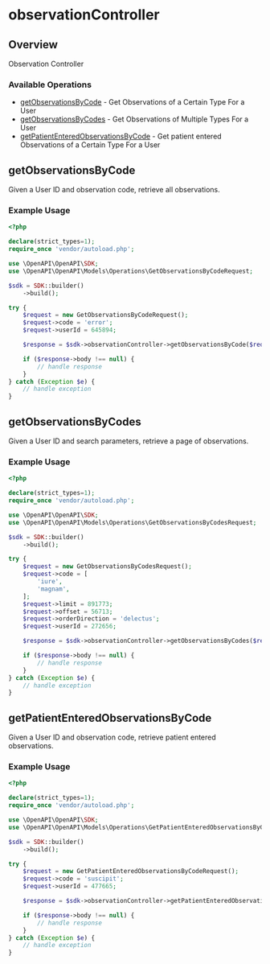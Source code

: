 # observationController

## Overview

Observation Controller

### Available Operations

* [getObservationsByCode](#getobservationsbycode) - Get Observations of a Certain Type For a User
* [getObservationsByCodes](#getobservationsbycodes) - Get Observations of Multiple Types For a User
* [getPatientEnteredObservationsByCode](#getpatiententeredobservationsbycode) - Get patient entered Observations of a Certain Type For a User

## getObservationsByCode

Given a User ID and observation code, retrieve all observations.

### Example Usage

```php
<?php

declare(strict_types=1);
require_once 'vendor/autoload.php';

use \OpenAPI\OpenAPI\SDK;
use \OpenAPI\OpenAPI\Models\Operations\GetObservationsByCodeRequest;

$sdk = SDK::builder()
    ->build();

try {
    $request = new GetObservationsByCodeRequest();
    $request->code = 'error';
    $request->userId = 645894;

    $response = $sdk->observationController->getObservationsByCode($request);

    if ($response->body !== null) {
        // handle response
    }
} catch (Exception $e) {
    // handle exception
}
```

## getObservationsByCodes

Given a User ID and search parameters, retrieve a page of observations.

### Example Usage

```php
<?php

declare(strict_types=1);
require_once 'vendor/autoload.php';

use \OpenAPI\OpenAPI\SDK;
use \OpenAPI\OpenAPI\Models\Operations\GetObservationsByCodesRequest;

$sdk = SDK::builder()
    ->build();

try {
    $request = new GetObservationsByCodesRequest();
    $request->code = [
        'iure',
        'magnam',
    ];
    $request->limit = 891773;
    $request->offset = 56713;
    $request->orderDirection = 'delectus';
    $request->userId = 272656;

    $response = $sdk->observationController->getObservationsByCodes($request);

    if ($response->body !== null) {
        // handle response
    }
} catch (Exception $e) {
    // handle exception
}
```

## getPatientEnteredObservationsByCode

Given a User ID and observation code, retrieve patient entered observations.

### Example Usage

```php
<?php

declare(strict_types=1);
require_once 'vendor/autoload.php';

use \OpenAPI\OpenAPI\SDK;
use \OpenAPI\OpenAPI\Models\Operations\GetPatientEnteredObservationsByCodeRequest;

$sdk = SDK::builder()
    ->build();

try {
    $request = new GetPatientEnteredObservationsByCodeRequest();
    $request->code = 'suscipit';
    $request->userId = 477665;

    $response = $sdk->observationController->getPatientEnteredObservationsByCode($request);

    if ($response->body !== null) {
        // handle response
    }
} catch (Exception $e) {
    // handle exception
}
```
